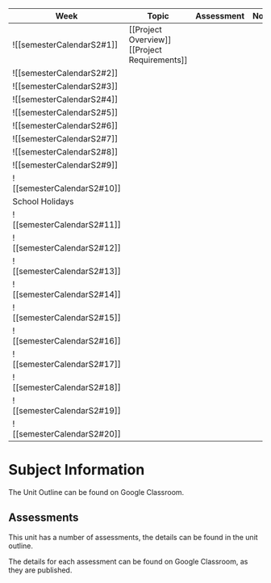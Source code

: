 
| Week                       | Topic                                            | Assessment | Notes |     |
| -------------------------- | ------------------------------------------------ | ---------- | ----- | --- |
| ![[semesterCalendarS2#1]]  | [[Project Overview]]<br>[[Project Requirements]] |            |       |     |
| ![[semesterCalendarS2#2]]  |                                                  |            |       |     |
| ![[semesterCalendarS2#3]]  |                                                  |            |       |     |
| ![[semesterCalendarS2#4]]  |                                                  |            |       |     |
| ![[semesterCalendarS2#5]]  |                                                  |            |       |     |
| ![[semesterCalendarS2#6]]  |                                                  |            |       |     |
| ![[semesterCalendarS2#7]]  |                                                  |            |       |     |
| ![[semesterCalendarS2#8]]  |                                                  |            |       |     |
| ![[semesterCalendarS2#9]]  |                                                  |            |       |     |
| ![[semesterCalendarS2#10]] |                                                  |            |       |     |
| School Holidays            |                                                  |            |       |     |
| ![[semesterCalendarS2#11]] |                                                  |            |       |     |
| ![[semesterCalendarS2#12]] |                                                  |            |       |     |
| ![[semesterCalendarS2#13]] |                                                  |            |       |     |
| ![[semesterCalendarS2#14]] |                                                  |            |       |     |
| ![[semesterCalendarS2#15]] |                                                  |            |       |     |
| ![[semesterCalendarS2#16]] |                                                  |            |       |     |
| ![[semesterCalendarS2#17]] |                                                  |            |       |     |
| ![[semesterCalendarS2#18]] |                                                  |            |       |     |
| ![[semesterCalendarS2#19]] |                                                  |            |       |     |
| ![[semesterCalendarS2#20]] |                                                  |            |       |     |
# Subject Information

The Unit Outline can be found on Google Classroom.

## Assessments

This unit has a number of assessments, the details can be found in the unit outline.

The details for each assessment can be found on Google Classroom, as they are published.

